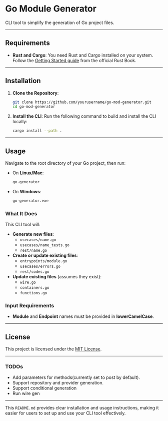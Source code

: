 # Go Module Generator

CLI tool to simplify the generation of Go project files.

---

## **Requirements**

- **Rust and Cargo**: You need Rust and Cargo installed on your system. Follow the [Getting Started guide](https://doc.rust-lang.org/book/ch01-01-installation.html) from the official Rust Book.

---

## **Installation**

1. **Clone the Repository**:

   ```bash
   git clone https://github.com/yourusername/go-mod-generator.git
   cd go-mod-generator
   ```

2. **Install the CLI**:
   Run the following command to build and install the CLI locally:
   ```bash
   cargo install --path .
   ```

---

## **Usage**

Navigate to the root directory of your Go project, then run:

- On **Linux/Mac**:
  ```bash
  go-generator
  ```
- On **Windows**:
  ```bash
  go-generator.exe
  ```

### **What It Does**

This CLI tool will:

- **Generate new files**:
  - `usecases/name.go`
  - `usecases/name_tests.go`
  - `rest/name.go`
- **Create or update existing files**:
  - `entrypoints/module.go`
  - `usecases/errors.go`
  - `rest/codes.go`
- **Update existing files** (assumes they exist):
  - `wire.go`
  - `containers.go`
  - `functions.go`

### **Input Requirements**

- **Module** and **Endpoint** names must be provided in **lowerCamelCase**.

---

## **License**

This project is licensed under the [MIT License](LICENSE).

---

### **TODOs**

- Add parameters for methods(currently set to post by default).
- Support repository and provider generation.
- Support conditional generation
- Run wire gen

---

This `README.md` provides clear installation and usage instructions, making it easier for users to set up and use your CLI tool effectively.
